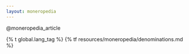 ```yaml
---
layout: moneropedia
---
```


@moneropedia_article

{% t global.lang_tag %}
{% tf resources/moneropedia/denominations.md %}

